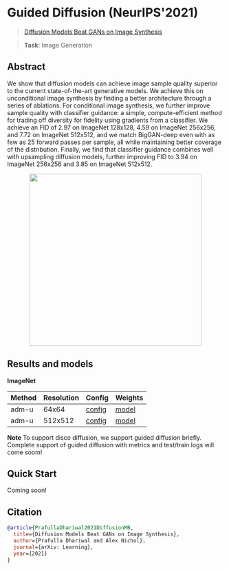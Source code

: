# Guided Diffusion (NeurIPS'2021)

> [Diffusion Models Beat GANs on Image Synthesis](https://papers.nips.cc/paper/2021/file/49ad23d1ec9fa4bd8d77d02681df5cfa-Paper.pdf)

> **Task**: Image Generation

<!-- [ALGORITHM] -->

## Abstract

<!-- [ABSTRACT] -->

We show that diffusion models can achieve image sample quality superior to the current state-of-the-art generative models. We achieve this on unconditional image synthesis by finding a better architecture through a series of ablations. For conditional image synthesis, we further improve sample quality with classifier guidance: a simple, compute-efficient method for trading off diversity for fidelity using gradients from a classifier. We achieve an FID of 2.97 on ImageNet 128x128, 4.59 on ImageNet 256x256, and 7.72 on ImageNet 512x512, and we match BigGAN-deep even with as few as 25 forward passes per sample, all while maintaining better coverage of the distribution. Finally, we find that classifier guidance combines well with upsampling diffusion models, further improving FID to 3.94 on ImageNet 256x256 and 3.85 on ImageNet 512x512.

<!-- [IMAGE] -->

<div align=center >
 <img src="https://user-images.githubusercontent.com/22982797/204706276-e340c545-3ec6-48bf-be21-58ed44e8a4df.jpg" width="400"/>
</div >

## Results and models


**ImageNet**

| Method | Resolution | Config                                                             | Weights | 
|--------|------------|--------------------------------------------------------------------|---------|
| adm-u  | 64x64      | [config](configs/guided_diffusion/adm-u_8xb32_imagenet-64x64.py)   | [model](https://download.openmmlab.com/mmgen/guided_diffusion/adm-u-cvt-rgb_8xb32_imagenet-64x64-7ff0080b.pth)    |     
| adm-u  | 512x512    | [config](configs/guided_diffusion/adm-u_8xb32_imagenet-512x512.py) | [model](https://openmmlab-share.oss-cn-hangzhou.aliyuncs.com/mmgen/guided_diffusion/adm-u_8xb32_imagenet-512x512-60b381cb.pth)    |     

**Note** To support disco diffusion, we support guided diffusion briefly. Complete support of guided diffusion with metrics and test/train logs will come soom!

## Quick Start

Coming soon!

## Citation

```bibtex
@article{PrafullaDhariwal2021DiffusionMB,
  title={Diffusion Models Beat GANs on Image Synthesis},
  author={Prafulla Dhariwal and Alex Nichol},
  journal={arXiv: Learning},
  year={2021}
}
```
